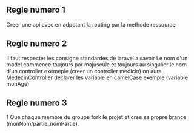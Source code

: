 ## Regle numero 1
Creer une api avec en adpotant la routing par la methode ressource
## Regle numero 2
il faut respecter les consigne standardes de laravel a savoir 
Le nom d'un model commence toujours par majuscule et toujours au singulier
le nom d'un controller exemeple (creer un controller medicin) on aura MedecinController
declarer les variable en camelCase exemple (variable monAge)
## Regle numero 3
1 Que chaque membre du groupe fork le projet et cree sa propre brance (monNom/partie_nomPartie).

